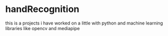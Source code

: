 # handRecognition
this is a projects i have worked on a little with python and machine learning libraries like opencv and mediapipe
